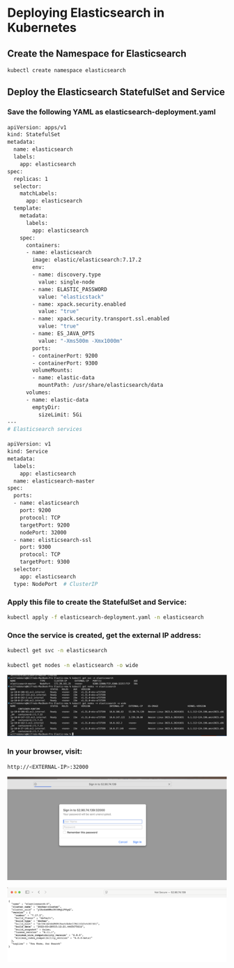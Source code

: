 
# Deploying Elasticsearch in Kubernetes

## Create the Namespace for Elasticsearch

```bash
kubectl create namespace elasticsearch
```

## Deploy the Elasticsearch StatefulSet and Service

### Save the following YAML as elasticsearch-deployment.yaml

```bash
apiVersion: apps/v1
kind: StatefulSet
metadata:
  name: elasticsearch
  labels:
    app: elasticsearch
spec:
  replicas: 1
  selector:
    matchLabels:
      app: elasticsearch
  template:
    metadata:
      labels:
        app: elasticsearch
    spec:
      containers:
      - name: elasticsearch
        image: elastic/elasticsearch:7.17.2
        env:
        - name: discovery.type
          value: single-node
        - name: ELASTIC_PASSWORD
          value: "elasticstack"
        - name: xpack.security.enabled
          value: "true"
        - name: xpack.security.transport.ssl.enabled
          value: "true"
        - name: ES_JAVA_OPTS
          value: "-Xms500m -Xmx1000m"
        ports:
        - containerPort: 9200
        - containerPort: 9300
        volumeMounts:
        - name: elastic-data
          mountPath: /usr/share/elasticsearch/data
      volumes:
      - name: elastic-data
        emptyDir:
          sizeLimit: 5Gi
---
# Elasticsearch services

apiVersion: v1
kind: Service
metadata:
  labels:
    app: elasticsearch
  name: elasticsearch-master
spec:
  ports:
  - name: elasticsearch
    port: 9200
    protocol: TCP
    targetPort: 9200
    nodePort: 32000 
  - name: elisticsearch-ssl
    port: 9300
    protocol: TCP
    targetPort: 9300
  selector:
    app: elasticsearch
  type: NodePort  # ClusterIP
```

### Apply this file to create the StatefulSet and Service:
```bash
kubectl apply -f elasticsearch-deployment.yaml -n elasticsearch
```

### Once the service is created, get the external IP address:

```bash
kubectl get svc -n elasticsearch

kubectl get nodes -n elasticsearch -o wide
``` 

![App Screenshot](Screenshot1.png)


### In your browser, visit:

```bash
http://<EXTERNAL-IP>:32000
```

![App Screenshot](Screenshot2.png)


![App Screenshot](Screenshot3.png)




